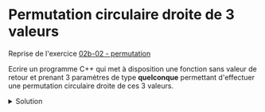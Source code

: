 # Permutation circulaire droite de 3 valeurs

Reprise de l'exercice [02b-02 - permutation](../04%20-%20Fonctions/02b-02%20-%20permutation.md)

Ecrire un programme C++ qui met à disposition une fonction sans valeur de retour et prenant 3 paramètres de type **quelconque** permettant d'effectuer une permutation circulaire droite de ces 3 valeurs.

<details>
<summary>Solution</summary>

~~~cpp
#include <cstdlib>
#include <iostream>

using namespace std;

template<typename T>
void permutationCirculaireDroite(T& x,
                                 T& y,
                                 T& z);

// note : const T& car on ne sait pas à l'avance le type à traiter
template<typename T>
void afficher(const T& x,
              const T& y,
              const T& z);

//------------------------------------------------------------
// rien ne change ici
int main() {
   double x = 1, y = 2, z = 3;
   for (int i = 1; i <= 3; ++i) {
      permutationCirculaireDroite(x, y, z);
      afficher(x, y, z);
   }
   return EXIT_SUCCESS;
}

//------------------------------------------------------------
template<typename T>
void permutationCirculaireDroite(T& x,
                                 T& y,
                                 T& z) {
   T tmp = z;
   z = y;
   y = x;
   x = tmp;
}

//------------------------------------------------------------
template<typename T>
void afficher(const T& x,
              const T& y,
              const T& z) {
   cout << "x = " << x << ", "
        << "y = " << y << ", "
        << "z = " << z << endl;
}
~~~

</details>
